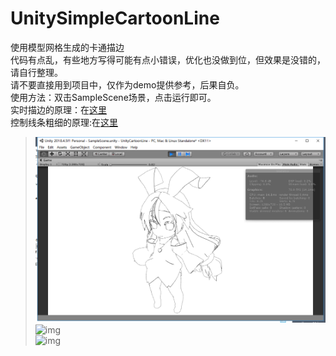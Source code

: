 # UnitySimpleCartoonLine
使用模型网格生成的卡通描边  
代码有点乱，有些地方写得可能有点小错误，优化也没做到位，但效果是没错的，请自行整理。  
请不要直接用到项目中，仅作为demo提供参考，后果自负。  
使用方法：双击SampleScene场景，点击运行即可。  
实时描边的原理：在[这里](https://www.cnblogs.com/lht666/p/11447199.html)  
控制线条粗细的原理:在[这里]()  
> ![img](demo.png)  
> ![img](preview.gif)  
> ![img](preview2.gif)  